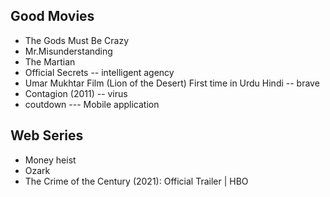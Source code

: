 ## Good Movies
* The Gods Must Be Crazy
* Mr.Misunderstanding
* The Martian   
* Official Secrets   -- intelligent agency
* Umar Mukhtar Film (Lion of the Desert) First time in Urdu Hindi  -- brave
* Contagion (2011)   -- virus
* coutdown --- Mobile application


## Web Series
* Money heist
* Ozark
* The Crime of the Century (2021): Official Trailer | HBO
